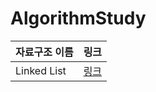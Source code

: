 # AlgorithmStudy
|자료구조 이름|링크|
|------------|-----------------|
|Linked List|[링크](https://github.com/joesiheon496/AlgorithmStudy/blob/master/DataStructure/Linked_List.py)|
